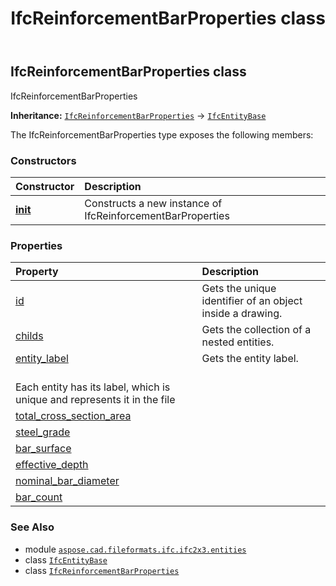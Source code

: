 ﻿---
title: IfcReinforcementBarProperties class
second_title: Aspose.CAD for Python via .NET API References
description: 
type: docs
weight: 4320
url: /python-net/aspose.cad.fileformats.ifc.ifc2x3.entities/ifcreinforcementbarproperties/
is_root: false
---

## IfcReinforcementBarProperties class

IfcReinforcementBarProperties



**Inheritance:** [`IfcReinforcementBarProperties`](/cad/python-net/aspose.cad.fileformats.ifc.ifc2x3.entities/ifcreinforcementbarproperties) → 
[`IfcEntityBase`](/cad/python-net/aspose.cad.fileformats.ifc/ifcentitybase)



The IfcReinforcementBarProperties type exposes the following members:

### Constructors
| Constructor | Description |
| :- | :- |
| [__init__](/cad/python-net/aspose.cad.fileformats.ifc.ifc2x3.entities/ifcreinforcementbarproperties/__init__/#) | Constructs a new instance of IfcReinforcementBarProperties |


### Properties
| Property | Description |
| :- | :- |
| [id](/cad/python-net/aspose.cad.fileformats.ifc.ifc2x3.entities/ifcreinforcementbarproperties/id) | Gets the unique identifier of an object inside a drawing. |
| [childs](/cad/python-net/aspose.cad.fileformats.ifc.ifc2x3.entities/ifcreinforcementbarproperties/childs) | Gets the collection of a nested entities. |
| [entity_label](/cad/python-net/aspose.cad.fileformats.ifc.ifc2x3.entities/ifcreinforcementbarproperties/entity_label) | Gets the entity label.<br/>Each entity has its label, which is unique and represents it in the file |
| [total_cross_section_area](/cad/python-net/aspose.cad.fileformats.ifc.ifc2x3.entities/ifcreinforcementbarproperties/total_cross_section_area) |  |
| [steel_grade](/cad/python-net/aspose.cad.fileformats.ifc.ifc2x3.entities/ifcreinforcementbarproperties/steel_grade) |  |
| [bar_surface](/cad/python-net/aspose.cad.fileformats.ifc.ifc2x3.entities/ifcreinforcementbarproperties/bar_surface) |  |
| [effective_depth](/cad/python-net/aspose.cad.fileformats.ifc.ifc2x3.entities/ifcreinforcementbarproperties/effective_depth) |  |
| [nominal_bar_diameter](/cad/python-net/aspose.cad.fileformats.ifc.ifc2x3.entities/ifcreinforcementbarproperties/nominal_bar_diameter) |  |
| [bar_count](/cad/python-net/aspose.cad.fileformats.ifc.ifc2x3.entities/ifcreinforcementbarproperties/bar_count) |  |



### See Also
* module [`aspose.cad.fileformats.ifc.ifc2x3.entities`](..)
* class [`IfcEntityBase`](/cad/python-net/aspose.cad.fileformats.ifc/ifcentitybase)
* class [`IfcReinforcementBarProperties`](/cad/python-net/aspose.cad.fileformats.ifc.ifc2x3.entities/ifcreinforcementbarproperties)
